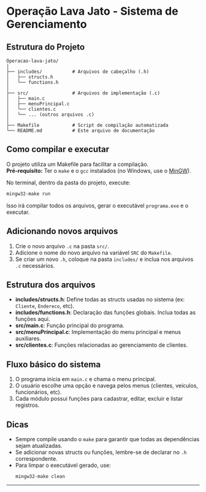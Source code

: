 # Operação Lava Jato - Sistema de Gerenciamento

## Estrutura do Projeto

```
Operacao-lava-jato/
│
├── includes/           # Arquivos de cabeçalho (.h)
│   ├── structs.h
│   └── functions.h
│
├── src/                # Arquivos de implementação (.c)
│   ├── main.c
│   ├── menuPrincipal.c
│   └── clientes.c
│   └── ... (outros arquivos .c)
│
├── Makefile            # Script de compilação automatizada
└── README.md           # Este arquivo de documentação
```

## Como compilar e executar

O projeto utiliza um Makefile para facilitar a compilação.  
**Pré-requisito:** Ter o `make` e o `gcc` instalados (no Windows, use o [MinGW](https://www.mingw-w64.org/)).

No terminal, dentro da pasta do projeto, execute:

```sh
mingw32-make run
```

Isso irá compilar todos os arquivos, gerar o executável `programa.exe` e o executar.


## Adicionando novos arquivos

1. Crie o novo arquivo `.c` na pasta `src/`.
2. Adicione o nome do novo arquivo na variável `SRC` do `Makefile`.
3. Se criar um novo `.h`, coloque na pasta `includes/` e inclua nos arquivos `.c` necessários.

## Estrutura dos arquivos

- **includes/structs.h**: Define todas as structs usadas no sistema (ex: `Cliente`, `Endereco`, etc).
- **includes/functions.h**: Declaração das funções globais. Inclua todas as funções aqui.
- **src/main.c**: Função principal do programa.
- **src/menuPrincipal.c**: Implementação do menu principal e menus auxiliares.
- **src/clientes.c**: Funções relacionadas ao gerenciamento de clientes.

## Fluxo básico do sistema

1. O programa inicia em `main.c` e chama o menu principal.
2. O usuário escolhe uma opção e navega pelos menus (clientes, veículos, funcionários, etc).
3. Cada módulo possui funções para cadastrar, editar, excluir e listar registros.

## Dicas

- Sempre compile usando o `make` para garantir que todas as dependências sejam atualizadas.
- Se adicionar novas structs ou funções, lembre-se de declarar no `.h` correspondente.
- Para limpar o executável gerado, use:
  ```sh
  mingw32-make clean
  ```

---